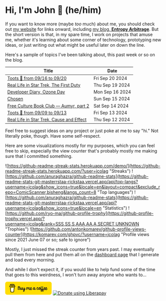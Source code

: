 # Hi, I'm John 👋 (he/him)

If you want to know more (maybe *too* much) about me, you should check out [my website](https://john.colagioia.net/) for links onward, including [my blog, **Entropy Arbitrage**](https://john.colagioia.net/blog).  But the short version is that, in my spare time, I work on projects that amuse me, whether it's learning about some corner of technology, prototyping new ideas, or just writing out what might be useful later on down the line.

Here's a sample of topics I've been talking about, this past week or so on the blog.

|Title|Date|
|-----|-------|
|[Toots 🦣 from 09/16 to 09/20](https://john.colagioia.net/blog/2024/09/20/week.html)|Fri Sep 20 2024|
|[Real Life in Star Trek, The First Duty](https://john.colagioia.net/blog/2024/09/19/first-duty.html)|Thu Sep 19 2024|
|[Developer Diary, Ozone Day](https://john.colagioia.net/blog/2024/09/16/ozone-layer.html)|Mon Sep 16 2024|
|[Chosen](https://john.colagioia.net/blog/2024/09/15/chosen.html)|Sun Sep 15 2024|
|[Free Culture Book Club — Aumyr, part 2](https://john.colagioia.net/blog/2024/09/14/aumyr-2.html)|Sat Sep 14 2024|
|[Toots 🦣 from 09/09 to 09/13](https://john.colagioia.net/blog/2024/09/13/week.html)|Fri Sep 13 2024|
|[Real Life in Star Trek, Cause and Effect](https://john.colagioia.net/blog/2024/09/12/cause-effect.html)|Thu Sep 12 2024|

Feel free to suggest ideas on any project or just poke at me to say "hi." Not literally poke, though. Have some self-respect.

Here are some visualizations mostly for my purposes, which you can feel free to skip, especially the view counter that's probably mostly me making sure that I committed something.

![https://github-readme-streak-stats.herokuapp.com/demo/](https://github-readme-streak-stats.herokuapp.com/?user=jcolag "Streaks")
![https://github.com/anuraghazra/github-readme-stats](https://github-readme-stats-git-masterrstaa-rickstaa.vercel.app/api/top-langs?username=jcolag&show_icons=true&locale=en&layout=compact&exclude_repo=ComicScanner,bisheng&langs_count=8 "Top languages")
![https://github.com/anuraghazra/github-readme-stats](https://github-readme-stats-git-masterrstaa-rickstaa.vercel.app/api?username=jcolag&show_icons=true&locale=en "Statistics")
![https://github.com/ryo-ma/github-profile-trophy](https://github-profile-trophy.vercel.app/?username=jcolag&rank=SSS,SS,S,AAA,AA,A,SECRET,UNKNOWN "Trophies")
![https://github.com/antonkomarev/github-profile-views-counter](https://komarev.com/ghpvc/?username=jcolag "Profile views since 2021 June 07 or so; safe to ignore")

Mostly, I just missed the streak counter from years past.  I may eventually pull them from here and put them all on the [dashboard page](https://github.com/jcolag/dash) that I generate and load every morning.

And while I don't expect it, if you would like to help fund some of the time that goes to this weirdness, I won't turn away anyone who wants to...

[<img src="images/default-yellow.png" alt="Buy Me a Coffee" width="150px"/>](https://www.buymeacoffee.com/jcolag)
<a href="https://liberapay.com/jcolag/donate"><img alt="Donate using Liberapay" src="https://liberapay.com/assets/widgets/donate.svg"></a>
